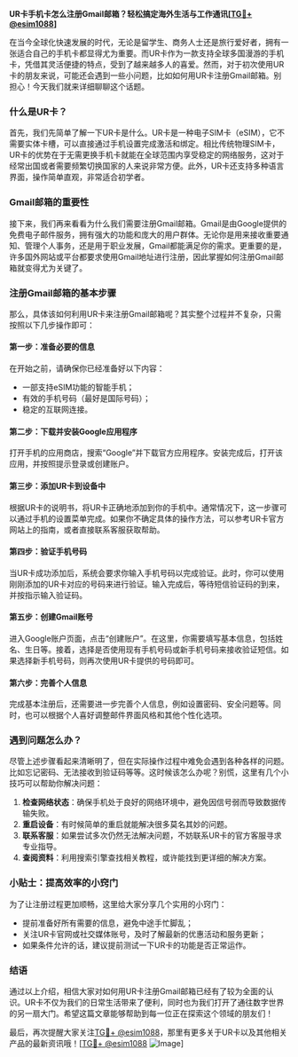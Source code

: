 **UR卡手机卡怎么注册Gmail邮箱？轻松搞定海外生活与工作通讯[[TG💪+ @esim1088](https://t.me/s/esim1088)]**

在当今全球化快速发展的时代，无论是留学生、商务人士还是旅行爱好者，拥有一张适合自己的手机卡都显得尤为重要。而UR卡作为一款支持全球多国漫游的手机卡，凭借其灵活便捷的特点，受到了越来越多人的喜爱。然而，对于初次使用UR卡的朋友来说，可能还会遇到一些小问题，比如如何用UR卡注册Gmail邮箱。别担心！今天我们就来详细聊聊这个话题。

### 什么是UR卡？

首先，我们先简单了解一下UR卡是什么。UR卡是一种电子SIM卡（eSIM），它不需要实体卡槽，可以直接通过手机设置完成激活和绑定。相比传统物理SIM卡，UR卡的优势在于无需更换手机卡就能在全球范围内享受稳定的网络服务，这对于经常出国或者需要频繁切换国家的人来说非常方便。此外，UR卡还支持多种语言界面，操作简单直观，非常适合初学者。

### Gmail邮箱的重要性

接下来，我们再来看看为什么我们需要注册Gmail邮箱。Gmail是由Google提供的免费电子邮件服务，拥有强大的功能和庞大的用户群体。无论你是用来接收重要通知、管理个人事务，还是用于职业发展，Gmail都能满足你的需求。更重要的是，许多国外网站或平台都要求使用Gmail地址进行注册，因此掌握如何注册Gmail邮箱就变得尤为关键了。

### 注册Gmail邮箱的基本步骤

那么，具体该如何利用UR卡来注册Gmail邮箱呢？其实整个过程并不复杂，只需按照以下几步操作即可：

#### 第一步：准备必要的信息
在开始之前，请确保你已经准备好以下内容：
- 一部支持eSIM功能的智能手机；
- 有效的手机号码（最好是国际号码）；
- 稳定的互联网连接。

#### 第二步：下载并安装Google应用程序
打开手机的应用商店，搜索“Google”并下载官方应用程序。安装完成后，打开该应用，并按照提示登录或创建账户。

#### 第三步：添加UR卡到设备中
根据UR卡的说明书，将UR卡正确地添加到你的手机中。通常情况下，这一步骤可以通过手机的设置菜单完成。如果你不确定具体的操作方法，可以参考UR卡官方网站上的指南，或者直接联系客服获取帮助。

#### 第四步：验证手机号码
当UR卡成功添加后，系统会要求你输入手机号码以完成验证。此时，你可以使用刚刚添加的UR卡对应的号码来进行验证。输入完成后，等待短信验证码的到来，并按指示输入验证码。

#### 第五步：创建Gmail账号
进入Google账户页面，点击“创建账户”。在这里，你需要填写基本信息，包括姓名、生日等。接着，选择是否使用现有手机号码或新手机号码来接收验证短信。如果选择新手机号码，则再次使用UR卡提供的号码即可。

#### 第六步：完善个人信息
完成基本注册后，还需要进一步完善个人信息，例如设置密码、安全问题等。同时，也可以根据个人喜好调整邮件界面风格和其他个性化选项。

### 遇到问题怎么办？

尽管上述步骤看起来清晰明了，但在实际操作过程中难免会遇到各种各样的问题。比如忘记密码、无法接收到验证码等等。这时候该怎么办呢？别慌，这里有几个小技巧可以帮助你解决问题：

1. **检查网络状态**：确保手机处于良好的网络环境中，避免因信号弱而导致数据传输失败。
2. **重启设备**：有时候简单的重启就能解决很多莫名其妙的问题。
3. **联系客服**：如果尝试多次仍然无法解决问题，不妨联系UR卡的官方客服寻求专业指导。
4. **查阅资料**：利用搜索引擎查找相关教程，或许能找到更详细的解决方案。

### 小贴士：提高效率的小窍门

为了让注册过程更加顺畅，这里给大家分享几个实用的小窍门：
- 提前准备好所有需要的信息，避免中途手忙脚乱；
- 关注UR卡官网或社交媒体账号，及时了解最新的优惠活动和服务更新；
- 如果条件允许的话，建议提前测试一下UR卡的功能是否正常运作。

### 结语

通过以上介绍，相信大家对如何用UR卡注册Gmail邮箱已经有了较为全面的认识。UR卡不仅为我们的日常生活带来了便利，同时也为我们打开了通往数字世界的另一扇大门。希望这篇文章能够帮助到每一位正在探索这个领域的朋友们！

最后，再次提醒大家关注[TG💪+ @esim1088](https://t.me/s/esim1088)，那里有更多关于UR卡以及其他相关产品的最新资讯哦！[[TG💪+ @esim1088](https://t.me/s/esim1088) ![Image](https://i.postimg.cc/4NQfJmqS/Snipaste-2025-05-13-00-14-12.png)]